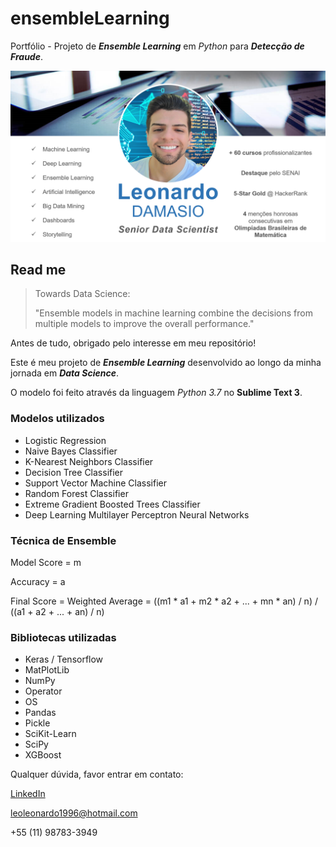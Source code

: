# ensembleLearning
Portfólio - Projeto de **_Ensemble Learning_** em *Python* para **_Detecção de Fraude_**.

<img src="image.png">

## Read me

>Towards Data Science: 
>
>"Ensemble models in machine learning combine the decisions from multiple models to improve the overall performance." 

Antes de tudo, obrigado pelo interesse em meu repositório!

Este é meu projeto de **_Ensemble Learning_** desenvolvido ao longo da minha jornada em **_Data Science_**. 

O modelo foi feito através da linguagem *Python 3.7* no **Sublime Text 3**.


### Modelos utilizados

- Logistic Regression
- Naive Bayes Classifier
- K-Nearest Neighbors Classifier
- Decision Tree Classifier
- Support Vector Machine Classifier
- Random Forest Classifier
- Extreme Gradient Boosted Trees Classifier
- Deep Learning Multilayer Perceptron Neural Networks


### Técnica de Ensemble

Model Score = m

Accuracy = a

Final Score = Weighted Average = ((m1 * a1 + m2 * a2 + ... + mn * an) / n) / ((a1 + a2 + ... + an) / n)


### Bibliotecas utilizadas

- Keras / Tensorflow
- MatPlotLib
- NumPy
- Operator
- OS
- Pandas
- Pickle
- SciKit-Learn
- SciPy
- XGBoost


Qualquer dúvida, favor entrar em contato:

[LinkedIn](https://www.linkedin.com/in/leonardodamasio)

leoleonardo1996@hotmail.com

+55 (11) 98783-3949
